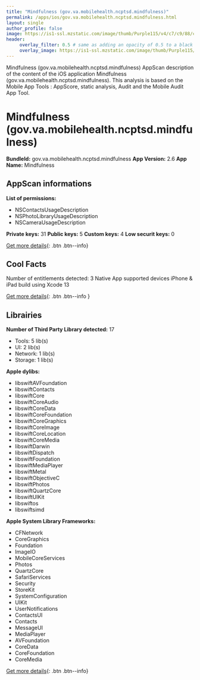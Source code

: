 ```yaml
---
title: "Mindfulness (gov.va.mobilehealth.ncptsd.mindfulness)"
permalink: /apps/ios/gov.va.mobilehealth.ncptsd.mindfulness.html
layout: single
author_profile: false
image: https://is1-ssl.mzstatic.com/image/thumb/Purple115/v4/c7/c9/88/c7c988c9-3c01-3f93-cffc-8ecd7b16f43c/source/512x512bb.jpg
header: 
     overlay_filter: 0.5 # same as adding an opacity of 0.5 to a black background
     overlay_image: https://is1-ssl.mzstatic.com/image/thumb/Purple115/v4/c7/c9/88/c7c988c9-3c01-3f93-cffc-8ecd7b16f43c/source/512x512bb.jpg
---
```

Mindfulness (gov.va.mobilehealth.ncptsd.mindfulness) AppScan description of the content of the iOS application Mindfulness (gov.va.mobilehealth.ncptsd.mindfulness). This analysis is based on the Mobile App Tools : AppScore, static analysis, Audit and the Mobile Audit App Tool.

# Mindfulness (gov.va.mobilehealth.ncptsd.mindfulness)

**BundleId:** gov.va.mobilehealth.ncptsd.mindfulness
**App Version:** 2.6
**App Name:** Mindfulness


## AppScan informations 

**List of permissions:** 
- NSContactsUsageDescription
- NSPhotoLibraryUsageDescription
- NSCameraUsageDescription
  
  
**Private keys:** 31
**Public keys:** 5
**Custom keys:** 4
**Low securit keys:** 0
  
[Get more details](/pricing.html){: .btn .btn--info}

## Cool Facts

Number of entitlements detected: 3
Native App
supported devices iPhone & iPad
build using Xcode 13
  
[Get more details](/pricing.html){: .btn .btn--info }

## Librairies 
**Number of Third Party Library detected:** 17
- Tools: 5 lib(s)
- UI: 2 lib(s)
- Network: 1 lib(s)
- Storage: 1 lib(s)


**Apple dylibs:**
- libswiftAVFoundation
- libswiftContacts
- libswiftCore
- libswiftCoreAudio
- libswiftCoreData
- libswiftCoreFoundation
- libswiftCoreGraphics
- libswiftCoreImage
- libswiftCoreLocation
- libswiftCoreMedia
- libswiftDarwin
- libswiftDispatch
- libswiftFoundation
- libswiftMediaPlayer
- libswiftMetal
- libswiftObjectiveC
- libswiftPhotos
- libswiftQuartzCore
- libswiftUIKit
- libswiftos
- libswiftsimd


**Apple System Library Frameworks:**
- CFNetwork
- CoreGraphics
- Foundation
- ImageIO
- MobileCoreServices
- Photos
- QuartzCore
- SafariServices
- Security
- StoreKit
- SystemConfiguration
- UIKit
- UserNotifications
- ContactsUI
- Contacts
- MessageUI
- MediaPlayer
- AVFoundation
- CoreData
- CoreFoundation
- CoreMedia


  
[Get more details](/pricing.html){: .btn .btn--info}

